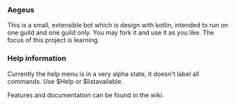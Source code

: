 ### Aegeus
This is a small, extensible bot which is design with kotlin, intended to run on one guild and one guild only.
You may fork it and use it as you like. The focus of this project is learning. 

### Help information
Currently the help menu is in a very alpha state, it doesn't label all commands. Use $Help or $listavailable.


Features and documentation can be found in the wiki.

